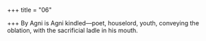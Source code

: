 +++
title = "06"

+++
By Agni is Agni kindled—poet, houselord, youth,
conveying the oblation, with the sacrificial ladle in his mouth.
